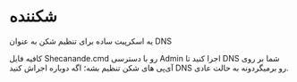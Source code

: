 # شکننده

یه اسکرپیت ساده برای تنظیم
شکن
به عنوان DNS

کافیه فایل Shecanande.cmd‌ رو با دسترسی Admin اجرا کنید تا DNS شما بر روی آی‌پی های شکن تنظیم بشه؛ اگه دوباره اجراش کنید DNS رو برمیگردونه به حالت عادی.
